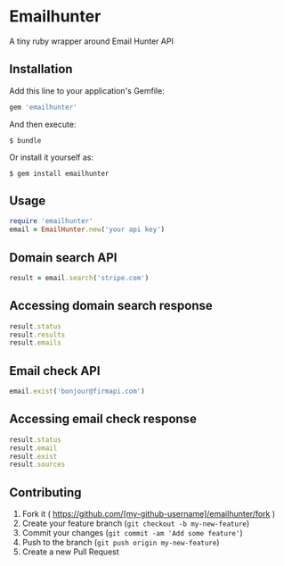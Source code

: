 # Emailhunter

A tiny ruby wrapper around Email Hunter API 

## Installation

Add this line to your application's Gemfile:

```ruby
gem 'emailhunter'
```

And then execute:

    $ bundle

Or install it yourself as:

    $ gem install emailhunter

## Usage

```ruby
require 'emailhunter'
email = EmailHunter.new('your api key')

```

## Domain search API
```ruby
result = email.search('stripe.com')
```

## Accessing domain search response
```ruby
result.status
result.results
result.emails
```


## Email check API
```ruby
email.exist('bonjour@firmapi.com')
```

## Accessing email check response
```ruby
result.status
result.email
result.exist
result.sources
```



## Contributing

1. Fork it ( https://github.com/[my-github-username]/emailhunter/fork )
2. Create your feature branch (`git checkout -b my-new-feature`)
3. Commit your changes (`git commit -am 'Add some feature'`)
4. Push to the branch (`git push origin my-new-feature`)
5. Create a new Pull Request
